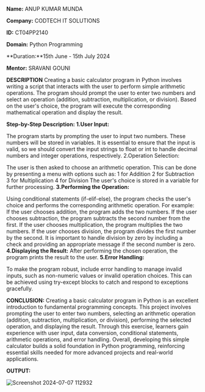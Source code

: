 **Name:** ANUP KUMAR MUNDA

**Company:** CODTECH IT SOLUTIONS

**ID:** CT04PP2140

**Domain:** Python Programming

**Duration:**15th June - 15th July 2024

**Mentor:** SRAVANI GOUNI

**DESCRIPTION**
Creating a basic calculator program in Python involves writing a script that interacts with the user to perform simple arithmetic operations. The program should prompt the user to enter two numbers and select an operation (addition, subtraction, multiplication, or division). Based on the user's choice, the program will execute the corresponding mathematical operation and display the result.

**Step-by-Step Description:**
**1.User Input:**

The program starts by prompting the user to input two numbers. These numbers will be stored in variables. It is essential to ensure that the input is valid, so we should convert the input strings to float or int to handle decimal numbers and integer operations, respectively.
2.Operation Selection:

The user is then asked to choose an arithmetic operation. This can be done by presenting a menu with options such as:
1 for Addition
2 for Subtraction
3 for Multiplication
4 for Division
The user's choice is stored in a variable for further processing.
**3.Performing the Operation:**

Using conditional statements (if-elif-else), the program checks the user's choice and performs the corresponding arithmetic operation. For example:
If the user chooses addition, the program adds the two numbers.
If the user chooses subtraction, the program subtracts the second number from the first.
If the user chooses multiplication, the program multiplies the two numbers.
If the user chooses division, the program divides the first number by the second. It is important to handle division by zero by including a check and providing an appropriate message if the second number is zero.
**4.Displaying the Result:**
After performing the chosen operation, the program prints the result to the user.
**5.Error Handling:**

To make the program robust, include error handling to manage invalid inputs, such as non-numeric values or invalid operation choices. This can be achieved using try-except blocks to catch and respond to exceptions gracefully.

**CONCLUSION:**
Creating a basic calculator program in Python is an excellent introduction to fundamental programming concepts. This project involves prompting the user to enter two numbers, selecting an arithmetic operation (addition, subtraction, multiplication, or division), performing the selected operation, and displaying the result. Through this exercise, learners gain experience with user input, data conversion, conditional statements, arithmetic operations, and error handling. Overall, developing this simple calculator builds a solid foundation in Python programming, reinforcing essential skills needed for more advanced projects and real-world applications.

**OUTPUT:**


![Screenshot 2024-07-07 112932](https://github.com/anup115/CODETECH-Task-1/assets/174924005/a7e9831f-55f4-43ff-b9f4-80a946895d42)
